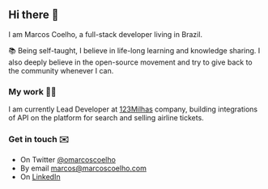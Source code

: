 ## Hi there 👋

I am Marcos Coelho, a full-stack developer living in Brazil.

📚 Being self-taught, I believe in life-long learning and knowledge sharing. 
I also deeply believe in the open-source movement and try to give back to the community whenever I can.

### My work 👨‍💻

I am currently Lead Developer at [123Milhas](https://123milhas.com) company, building integrations of API on the platform for search and selling airline tickets.

### Get in touch ✉️

- On Twitter [@omarcoscoelho](https://twitter.com/omarcoscoelho)
- By email [marcos@marcoscoelho.com](mailto:marcos@marcoscoelho.com)
- On [LinkedIn](https://www.linkedin.com/in/omarcoscoelho/)
